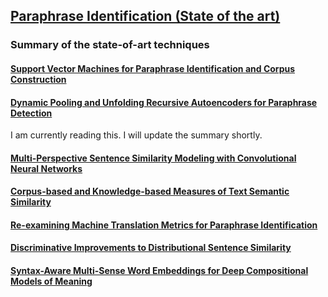 
## [Paraphrase Identification (State of the art)](https://aclweb.org/aclwiki/index.php?title=Paraphrase_Identification_(State_of_the_art))

### Summary of the state-of-art techniques

#### [Support Vector Machines for Paraphrase Identification and Corpus Construction](https://www.microsoft.com/en-us/research/wp-content/uploads/2016/02/I05-50015B15D.pdf)



#### [Dynamic Pooling and Unfolding Recursive Autoencoders for Paraphrase Detection](http://papers.nips.cc/paper/4204-dynamic-pooling-and-unfolding-recursive-autoencoders-for-paraphrase-detection.pdf)

I am currently reading this. I will update the summary shortly.

#### [Multi-Perspective Sentence Similarity Modeling with Convolutional Neural Networks](http://aclweb.org/anthology/D/D15/D15-1181.pdf)



#### [Corpus-based and Knowledge-based Measures of Text Semantic Similarity](http://www.aaai.org/Papers/AAAI/2006/AAAI06-123.pdf)



#### [Re-examining Machine Translation Metrics for Paraphrase Identification](http://www.aclweb.org/anthology/N12-1019.pdf)



#### [Discriminative Improvements to Distributional Sentence Similarity](http://www.aclweb.org/anthology/D/D13/D13-1090.pdf)



#### [Syntax-Aware Multi-Sense Word Embeddings for Deep Compositional Models of Meaning](http://www.aclweb.org/anthology/D/D15/D15-1177.pdf)



